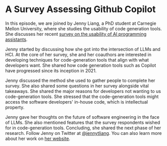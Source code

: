# A Survey Assessing Github Copilot

In this episode, we are joined by Jenny Liang, a PhD student at Carnegie Mellon University, where she studies the usability of code generation tools. She discusses her recent [survey on the usability of AI programming assistants](https://arxiv.org/abs/2303.17125#:~:text=Through%20a%20mix%20of%20qualitative,to%20help%20brainstorm%20potential%20solutions.).

Jenny started by discussing how she got into the intersection of LLMs and HCI. At the core of her survey, she and her coauthors are interested in developing techniques for code-generation tools that align with what developers want. She shared how code generation tools such as Copilot have progressed since its inception in 2021. 

Jenny discussed the method she used to gather people to complete her survey. She also shared some questions in her survey alongside vital takeaways. She shared the major reasons for developers not wanting to us code-generation tools. She stressed that the code-generation tools might access the software developers' in-house code, which is intellectual property. 

Jenny gave her thoughts on the future of software engineering in the face of LLMs. She also mentioned features that the survey respondents wished for in code-generation tools. Concluding, she shared the next phase of her research. Follow Jenny on Twitter at [@jennytliang](https://twitter.com/jennytliang). You can also learn more about her work on [her website](https://jennyliang.me/).